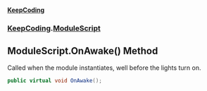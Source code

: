 #### [KeepCoding](index.md 'index')
### [KeepCoding](KeepCoding.md 'KeepCoding').[ModuleScript](ModuleScript.md 'KeepCoding.ModuleScript')
## ModuleScript.OnAwake() Method
Called when the module instantiates, well before the lights turn on.  
```csharp
public virtual void OnAwake();
```
